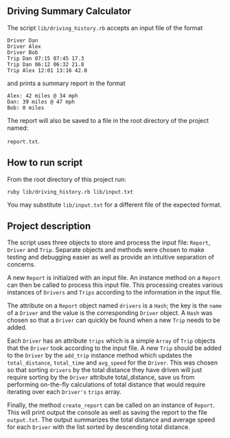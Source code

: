 ## Driving Summary Calculator

The script `lib/driving_history.rb` accepts an input file of the format

```
Driver Dan
Driver Alex
Driver Bob
Trip Dan 07:15 07:45 17.3
Trip Dan 06:12 06:32 21.8
Trip Alex 12:01 13:16 42.0
```

and prints a summary report in the format

```
Alex: 42 miles @ 34 mph
Dan: 39 miles @ 47 mph
Bob: 0 miles
```

The report will also be saved to a file in the root directory of the project named:

`report.txt`.

## How to run script

From the root directory of this project run:

`ruby lib/driving_history.rb lib/input.txt`

You may substitute `lib/input.txt` for a different file of the expected format.


## Project description

The script uses three objects to store and process the input file: `Report`, `Driver` and `Trip`. Separate objects and methods were chosen to make testing and debugging easier as well as provide an intuitive separation of concerns.

A new `Report` is initialzed with an input file. An instance method on a `Report` can then be called to process this input file. This processing creates various instances of `Drivers` and `Trips` according to the information in the input file.

The attribute on a `Report` object named `drivers` is a `Hash`; the key is the `name` of a `Driver` and the value is the corresponding `Driver` object. A `Hash` was chosen so that a `Driver` can quickly be found when a new `Trip` needs to be added.

Each `Driver` has an attribute `trips` which is a simple `Array` of `Trip` objects that the `Driver` took according to the input file. A new `Trip` should be added to the `Driver` by the `add_trip` instance method which updates the `total_distance`, `total_time` and `avg_speed` for the `Driver`. This was chosen so that sorting `drivers` by the total distance they have driven will just require sorting by the `Driver` attribute total_distance, save us from performing on-the-fly calculations of total distance that would require iterating over each `Driver's` `trips` array.

Finally, the method `create_report` can be called on an instance of `Report`. This will print output the console as well as saving the report to the file `output.txt`. The output summarizes the total distance and average speed for each `Driver` with the list sorted by descending total distance.
